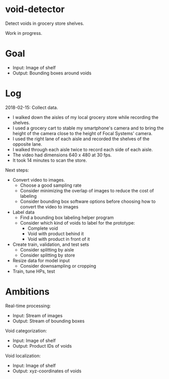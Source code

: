 # void-detector

Detect voids in grocery store shelves.

Work in progress.

# Goal

- Input: Image of shelf
- Output: Bounding boxes around voids

# Log

2018-02-15: Collect data.
- I walked down the aisles of my local grocery store while recording the shelves.
- I used a grocery cart to stable my smartphone's camera and to bring the height of the camera close to the height of Focal Systems' camera.
- I used the right lane of each aisle and recorded the shelves of the opposite lane.
- I walked through each aisle twice to record each side of each aisle.
- The video had dimensions 640 x 480 at 30 fps.
- It took 14 minutes to scan the store.

Next steps:
- Convert video to images.
  - Choose a good sampling rate
  - Consider minimizing the overlap of images to reduce the cost of labeling
  - Consider bounding box software options before choosing how to convert the video to images
- Label data
  - Find a bounding box labeling helper program
  - Consider which kind of voids to label for the prototype:
    - Complete void
    - Void with product behind it
    - Void with product in front of it
- Create train, validation, and test sets
  - Consider splitting by aisle
  - Consider splitting by store
- Resize data for model input
  - Consider downsampling or cropping
- Train, tune HPs, test

# Ambitions

Real-time processing:
- Input: Stream of images
- Output: Stream of bounding boxes

Void categorization:
- Input: Image of shelf
- Output: Product IDs of voids

Void localization:
- Input: Image of shelf
- Output: xyz-coordinates of voids
